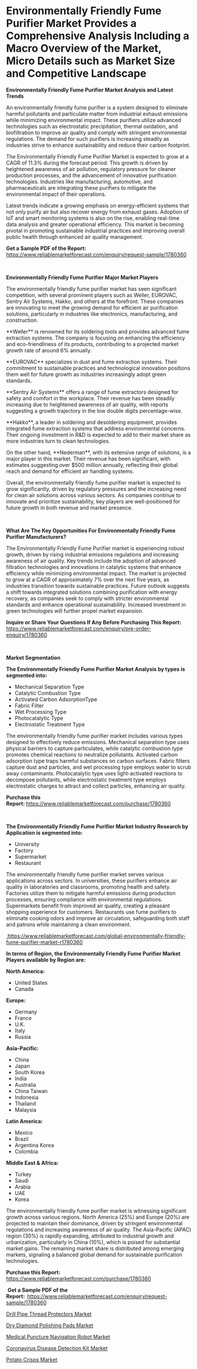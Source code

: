 <p><h1>Environmentally Friendly Fume Purifier Market Provides a Comprehensive Analysis Including a Macro Overview of the Market, Micro Details such as Market Size and Competitive Landscape</h1></p><p><strong>Environmentally Friendly Fume Purifier Market Analysis and Latest Trends</strong></p>
<p><p>An environmentally friendly fume purifier is a system designed to eliminate harmful pollutants and particulate matter from industrial exhaust emissions while minimizing environmental impact. These purifiers utilize advanced technologies such as electrostatic precipitation, thermal oxidation, and biofiltration to improve air quality and comply with stringent environmental regulations. The demand for such purifiers is increasing steadily as industries strive to enhance sustainability and reduce their carbon footprint.</p><p>The Environmentally Friendly Fume Purifier Market is expected to grow at a CAGR of 11.3% during the forecast period. This growth is driven by heightened awareness of air pollution, regulatory pressure for cleaner production processes, and the advancement of innovative purification technologies. Industries like manufacturing, automotive, and pharmaceuticals are integrating these purifiers to mitigate the environmental impact of their operations. </p><p>Latest trends indicate a growing emphasis on energy-efficient systems that not only purify air but also recover energy from exhaust gases. Adoption of IoT and smart monitoring systems is also on the rise, enabling real-time data analysis and greater operational efficiency. This market is becoming pivotal in promoting sustainable industrial practices and improving overall public health through enhanced air quality management.</p></p>
<p><strong>Get a Sample PDF of the Report:&nbsp;</strong> <a href="https://www.reliablemarketforecast.com/enquiry/request-sample/1780360?utm_campaign=1110&utm_medium=2&utm_source=Github&utm_content=ia&utm_term=09102024&utm_id=environmentally-friendly-fume-purifier">https://www.reliablemarketforecast.com/enquiry/request-sample/1780360</a></p>
<p>&nbsp;</p>
<p><strong>Environmentally Friendly Fume Purifier Major Market Players</strong></p>
<p><p>The environmentally friendly fume purifier market has seen significant competition, with several prominent players such as Weller, EUROVAC, Sentry Air Systems, Hakko, and others at the forefront. These companies are innovating to meet the growing demand for efficient air purification solutions, particularly in industries like electronics, manufacturing, and construction.</p><p>**Weller** is renowned for its soldering tools and provides advanced fume extraction systems. The company is focusing on enhancing the efficiency and eco-friendliness of its products, contributing to a projected market growth rate of around 6% annually. </p><p>**EUROVAC** specializes in dust and fume extraction systems. Their commitment to sustainable practices and technological innovation positions them well for future growth as industries increasingly adopt green standards. </p><p>**Sentry Air Systems** offers a range of fume extractors designed for safety and comfort in the workplace. Their revenue has been steadily increasing due to heightened awareness of air quality, with reports suggesting a growth trajectory in the low double digits percentage-wise.</p><p>**Hakko**, a leader in soldering and desoldering equipment, provides integrated fume extraction systems that address environmental concerns. Their ongoing investment in R&D is expected to add to their market share as more industries turn to clean technologies.</p><p>On the other hand, **Nederman**, with its extensive range of solutions, is a major player in this market. Their revenue has been significant, with estimates suggesting over $500 million annually, reflecting their global reach and demand for efficient air handling systems.</p><p>Overall, the environmentally friendly fume purifier market is expected to grow significantly, driven by regulatory pressures and the increasing need for clean air solutions across various sectors. As companies continue to innovate and prioritize sustainability, key players are well-positioned for future growth in both revenue and market presence.</p></p>
<p>&nbsp;</p>
<p><strong>What Are The Key Opportunities For Environmentally Friendly Fume Purifier Manufacturers?</strong></p>
<p><p>The Environmentally Friendly Fume Purifier market is experiencing robust growth, driven by rising industrial emissions regulations and increasing awareness of air quality. Key trends include the adoption of advanced filtration technologies and innovations in catalytic systems that enhance efficiency while minimizing environmental impact. The market is projected to grow at a CAGR of approximately 7% over the next five years, as industries transition towards sustainable practices. Future outlook suggests a shift towards integrated solutions combining purification with energy recovery, as companies seek to comply with stricter environmental standards and enhance operational sustainability. Increased investment in green technologies will further propel market expansion.</p></p>
<p><strong>Inquire or Share Your Questions If Any Before Purchasing This Report:</strong> <a href="https://www.reliablemarketforecast.com/enquiry/pre-order-enquiry/1780360?utm_campaign=1110&utm_medium=2&utm_source=Github&utm_content=ia&utm_term=09102024&utm_id=environmentally-friendly-fume-purifier">https://www.reliablemarketforecast.com/enquiry/pre-order-enquiry/1780360</a></p>
<p>&nbsp;</p>
<p><strong>Market Segmentation</strong></p>
<p><strong>The Environmentally Friendly Fume Purifier Market Analysis by types is segmented into:</strong></p>
<p><ul><li>Mechanical Separation Type</li><li>Catalytic Combustion Type</li><li>Activated Carbon AdsorptionType</li><li>Fabric Filter</li><li>Wet Processing Type</li><li>Photocatalytic Type</li><li>Electrostatic Treatment Type</li></ul></p>
<p><p>The environmentally friendly fume purifier market includes various types designed to effectively reduce emissions. Mechanical separation type uses physical barriers to capture particulates, while catalytic combustion type promotes chemical reactions to neutralize pollutants. Activated carbon adsorption type traps harmful substances on carbon surfaces. Fabric filters capture dust and particles, and wet processing type employs water to scrub away contaminants. Photocatalytic type uses light-activated reactions to decompose pollutants, while electrostatic treatment type employs electrostatic charges to attract and collect particles, enhancing air quality.</p></p>
<p><strong>Purchase this Report:&nbsp;</strong><a href="https://www.reliablemarketforecast.com/purchase/1780360?utm_campaign=1110&utm_medium=2&utm_source=Github&utm_content=ia&utm_term=09102024&utm_id=environmentally-friendly-fume-purifier">https://www.reliablemarketforecast.com/purchase/1780360</a></p>
<p>&nbsp;</p>
<p><strong>The Environmentally Friendly Fume Purifier Market Industry Research by Application is segmented into:</strong></p>
<p><ul><li>University</li><li>Factory</li><li>Supermarket</li><li>Restaurant</li></ul></p>
<p><p>The environmentally friendly fume purifier market serves various applications across sectors. In universities, these purifiers enhance air quality in laboratories and classrooms, promoting health and safety. Factories utilize them to mitigate harmful emissions during production processes, ensuring compliance with environmental regulations. Supermarkets benefit from improved air quality, creating a pleasant shopping experience for customers. Restaurants use fume purifiers to eliminate cooking odors and improve air circulation, safeguarding both staff and patrons while maintaining a clean environment.</p></p>
<p><a href="https://www.reliablemarketforecast.com/global-environmentally-friendly-fume-purifier-market-r1780360?utm_campaign=1110&utm_medium=2&utm_source=Github&utm_content=ia&utm_term=09102024&utm_id=environmentally-friendly-fume-purifier">&nbsp;https://www.reliablemarketforecast.com/global-environmentally-friendly-fume-purifier-market-r1780360</a></p>
<p><strong>In terms of Region, the Environmentally Friendly Fume Purifier Market Players available by Region are:</strong></p>
<p>
    <p> <strong> North America: </strong>
        <ul>
            <li>United States</li>
            <li>Canada</li>
        </ul>
        </p> 
    <p> <strong> Europe: </strong>
        <ul>
            <li>Germany</li>
            <li>France</li>
            <li>U.K.</li>
            <li>Italy</li>
            <li>Russia</li>
        </ul>
        </p> 
    <p> <strong> Asia-Pacific: </strong>
        <ul>
            <li>China</li>
            <li>Japan</li>
            <li>South Korea</li>
            <li>India</li>
            <li>Australia</li>
            <li>China Taiwan</li>
            <li>Indonesia</li>
            <li>Thailand</li>
            <li>Malaysia</li>
        </ul>
        </p> 
    <p> <strong> Latin America: </strong>
        <ul>
            <li>Mexico</li>
            <li>Brazil</li>
            <li>Argentina Korea</li>
            <li>Colombia</li>
        </ul>
        </p> 
    <p> <strong> Middle East & Africa: </strong>
        <ul>
            <li>Turkey</li>
            <li>Saudi</li>
            <li>Arabia</li>
            <li>UAE</li>
            <li>Korea</li>
        </ul>
    </p>
    </p>
<p><p>The environmentally friendly fume purifier market is witnessing significant growth across various regions. North America (25%) and Europe (20%) are projected to maintain their dominance, driven by stringent environmental regulations and increasing awareness of air quality. The Asia-Pacific (APAC) region (30%) is rapidly expanding, attributed to industrial growth and urbanization, particularly in China (10%), which is poised for substantial market gains. The remaining market share is distributed among emerging markets, signaling a balanced global demand for sustainable purification technologies.</p></p>
<p><strong>Purchase this Report: </strong><a href="https://www.reliablemarketforecast.com/purchase/1780360?utm_campaign=1110&utm_medium=2&utm_source=Github&utm_content=ia&utm_term=09102024&utm_id=environmentally-friendly-fume-purifier">https://www.reliablemarketforecast.com/purchase/1780360</a></p>
<p>&nbsp;<strong>Get a Sample PDF of the Report:&nbsp;&nbsp;</strong><a href="https://www.reliablemarketforecast.com/enquiry/request-sample/1780360?utm_campaign=1110&utm_medium=2&utm_source=Github&utm_content=ia&utm_term=09102024&utm_id=environmentally-friendly-fume-purifier">https://www.reliablemarketforecast.com/enquiry/request-sample/1780360</a></p>
<p><strong></strong></p>
<p><p><a href="https://www.linkedin.com/pulse/drill-pipe-thread-protectors-market-share-analysis-growth-ezywe?utm_campaign=1110&utm_medium=2&utm_source=Github&utm_content=ia&utm_term=09102024&utm_id=environmentally-friendly-fume-purifier">Drill Pipe Thread Protectors Market</a></p><p><a href="https://www.linkedin.com/pulse/dry-diamond-polishing-pads-market-size-share-growth-analysis-gpmle?utm_campaign=1110&utm_medium=2&utm_source=Github&utm_content=ia&utm_term=09102024&utm_id=environmentally-friendly-fume-purifier">Dry Diamond Polishing Pads Market</a></p><p><a href="https://github.com/perlie94sp/Market-Research-Report-List-1/blob/main/medical-puncture-navigation-robot-market.md?utm_campaign=1110&utm_medium=2&utm_source=Github&utm_content=ia&utm_term=09102024&utm_id=environmentally-friendly-fume-purifier">Medical Puncture Navigation Robot Market</a></p><p><a href="https://github.com/amerykadj8/Market-Research-Report-List-1/blob/main/coronavirus-disease-detection-kit-market.md?utm_campaign=1110&utm_medium=2&utm_source=Github&utm_content=ia&utm_term=09102024&utm_id=environmentally-friendly-fume-purifier">Coronavirus Disease Detection Kit Market</a></p><p><a href="https://issuu.com/reportprime-2/docs/potato-crisps-market-size-2030.pptx_cc4ef326198d71?utm_campaign=1110&utm_medium=2&utm_source=Github&utm_content=ia&utm_term=09102024&utm_id=environmentally-friendly-fume-purifier">Potato Crisps Market</a></p></p>